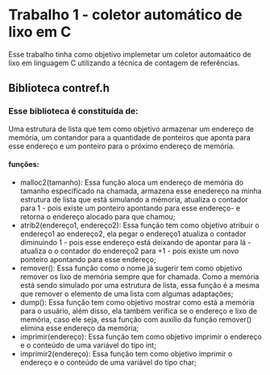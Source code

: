 # Trabalho 1 - coletor automático de lixo em C

Esse trabalho tinha como objetivo implemetar um coletor automaático de lixo em linguagem C utilizando a técnica de contagem de referências.

## Biblioteca contref.h

### Esse biblioteca é constituída de:
 Uma estrutura de lista que tem como objetivo armazenar um endereço de memória, um contandor para a quantidade de ponteiros que aponta para esse endereço e um ponteiro para o próximo endereço de memória.
#### funções:
- malloc2(tamanho): Essa função aloca um endereço de memória do tamanho especificado na chamada, armazena esse enedereço na minha estrutura de lista que está simulando a mémoria, atualiza o contador para 1 - pois existe um ponteiro apontando para esse endereço- e retorna o endereço alocado para que chamou;
- atrib2(endereço1, endereço2): Essa função tem como objetivo atribuir o endereço1 ao endereço2, ela pegar o endereço1 atualiza o contador diminuindo 1 - pois esse endereço está deixando de apontar para lá - atualiza o o contador do endereço2 para +1 - pois existe um novo ponteiro apontando para esse endereço;
- remover(): Essa função como o nome já sugerir tem como objetivo remover os lixo de memória sempre que for chamada. Como a memória está sendo simulado por uma estrutura de lista, essa função é a mesma que remover o elemento de uma lista com algumas adaptações;
- dump(): Essa função tem como objetivo mostrar como está a memória para o usuário, além disso, ela também verifica se o endereço e lixo de memória, caso ele seja, essa função com auxílio da função remover() elimina esse endereço da memória;
- imprimir(endereço): Essa função tem como objetivo imprimir o endereço e o conteúdo de uma variável do tipo int;
- imprimir2(endereço): Essa função tem como objetivo imprimir o endereço e o conteúdo de uma variável do tipo char;
